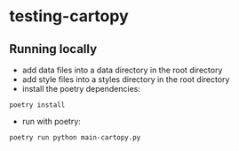 # testing-cartopy

## Running locally
- add data files into a data directory in the root directory 
- add style files into a styles directory in the root directory
- install the poetry dependencies:
```
poetry install
```
- run with poetry:
```
poetry run python main-cartopy.py
```

